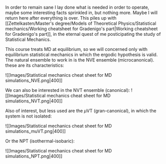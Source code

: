 In order to remain sane I lay done what is needed in order to operate, maybe some interesting facts sprinkled in, but nothing more. Maybe I will return here after everything is over.
This piles up with [[Zettelkasten/Master's degree/Models of Theoretical Physics/Statistical mechanics/Working cheatsheet for Gradenigo's part|Working cheatsheet for Gradenigo's part]], in the eternal quest of me posticipating the study of Statistical Mechanics.

This course treats MD at equilibrium, so we will concerned only with equilibrium statistical mechanics in which the ergodic hypothesis is valid.
The natural ensemble to work in is the NVE ensemble (microcanonical). these are its characteristics:

![[Images/Statistical mechanics cheat sheet for MD simulations_NVE.png|400]]

We can also be interested in the NVT ensemble (canonical):
![[Images/Statistical mechanics cheat sheet for MD simulations_NVT.png|400]]

Also of interest, but less used are the $\mu$VT (gran-canonical), in which the system is not isolated:

![[Images/Statistical mechanics cheat sheet for MD simulations_muVT.png|400]]

Or the NPT (isothermal-isobaric):

![[Images/Statistical mechanics cheat sheet for MD simulations_NPT.png|400]]

